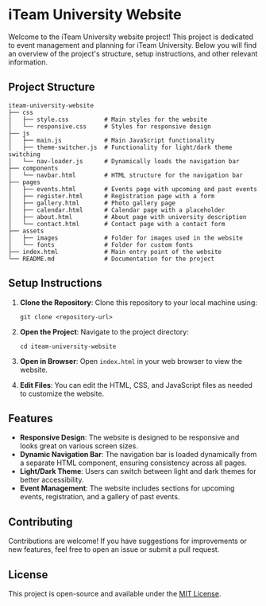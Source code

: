 # iTeam University Website

Welcome to the iTeam University website project! This project is dedicated to event management and planning for iTeam University. Below you will find an overview of the project's structure, setup instructions, and other relevant information.

## Project Structure

```
iteam-university-website
├── css
│   ├── style.css          # Main styles for the website
│   └── responsive.css     # Styles for responsive design
├── js
│   ├── main.js            # Main JavaScript functionality
│   ├── theme-switcher.js  # Functionality for light/dark theme switching
│   └── nav-loader.js      # Dynamically loads the navigation bar
├── components
│   └── navbar.html        # HTML structure for the navigation bar
├── pages
│   ├── events.html        # Events page with upcoming and past events
│   ├── register.html      # Registration page with a form
│   ├── gallery.html       # Photo gallery page
│   ├── calendar.html      # Calendar page with a placeholder
│   ├── about.html         # About page with university description
│   └── contact.html       # Contact page with a contact form
├── assets
│   ├── images             # Folder for images used in the website
│   └── fonts              # Folder for custom fonts
├── index.html             # Main entry point of the website
└── README.md              # Documentation for the project
```

## Setup Instructions

1. **Clone the Repository**: 
   Clone this repository to your local machine using:
   ```
   git clone <repository-url>
   ```

2. **Open the Project**: 
   Navigate to the project directory:
   ```
   cd iteam-university-website
   ```

3. **Open in Browser**: 
   Open `index.html` in your web browser to view the website.

4. **Edit Files**: 
   You can edit the HTML, CSS, and JavaScript files as needed to customize the website.

## Features

- **Responsive Design**: The website is designed to be responsive and looks great on various screen sizes.
- **Dynamic Navigation Bar**: The navigation bar is loaded dynamically from a separate HTML component, ensuring consistency across all pages.
- **Light/Dark Theme**: Users can switch between light and dark themes for better accessibility.
- **Event Management**: The website includes sections for upcoming events, registration, and a gallery of past events.

## Contributing

Contributions are welcome! If you have suggestions for improvements or new features, feel free to open an issue or submit a pull request.

## License

This project is open-source and available under the [MIT License](LICENSE).